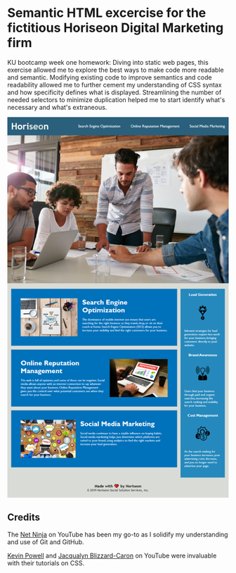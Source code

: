 # Semantic HTML excercise for the fictitious Horiseon Digital Marketing firm

KU bootcamp week one homework: Diving into static web pages, this exercise allowed me to explore the best ways to make code more readable and semantic. Modifying existing code to improve semantics and code readability allowed me to further cement my understanding of CSS syntax and how specificity defines what is displayed. Streamlining the number of needed selectors to minimize duplication helped me to start identify what's necessary and what's extraneous.

![Application Screenshot](images/horiseon-semantic-html-exercise.png)

## Credits

The [Net Ninja](https://www.youtube.com/channel/UCW5YeuERMmlnqo4oq8vwUpg) on YouTube has been my go-to as I solidify my understanding and use of Git and GitHub. 

[Kevin Powell](https://www.youtube.com/channel/UCJZv4d5rbIKd4QHMPkcABCw) and [Jacqualyn Blizzard-Caron](https://www.youtube.com/user/jblizzaCU) on YouTube were invaluable with their tutorials on CSS.

